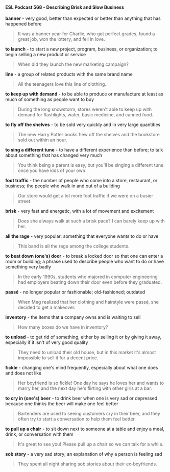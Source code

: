 #### ESL Podcast 568 - Describing Brisk and Slow Business

**banner** - very good, better than expected or better than anything that has
happened before

> It was a banner year for Charlie, who got perfect grades, found a great job, won
the lottery, and fell in love.

**to launch** - to start a new project, program, business, or organization; to begin
selling a new product or service

> When did they launch the new marketing campaign?

**line** - a group of related products with the same brand name

> All the teenagers love this line of clothing.

**to keep up with demand** - to be able to produce or manufacture at least as
much of something as people want to buy

> During the long snowstorm, stores weren't able to keep up with demand for
flashlights, water, basic medicine, and canned food.

**to fly off the shelves** - to be sold very quickly and in very large quantities

> The new Harry Potter books flew off the shelves and the bookstore sold out
within an hour.

**to sing a different tune** - to have a different experience than before; to talk
about something that has changed very much

> You think being a parent is easy, but you'll be singing a different tune once you
have kids of your own.

**foot traffic** - the number of people who come into a store, restaurant, or
business; the people who walk in and out of a building

> Our store would get a lot more foot traffic if we were on a busier street.

**brisk** - very fast and energetic, with a lot of movement and excitement

> Does she always walk at such a brisk pace? I can barely keep up with her.

**all the rage** - very popular; something that everyone wants to do or have

> This band is all the rage among the college students.

**to beat down (one's) door** - to break a locked door so that one can enter a
room or building; a phrase used to describe people who want to do or have
something very badly

> In the early 1990s, students who majored in computer engineering had
employers beating down their door even before they graduated.

**passé** - no longer popular or fashionable; old-fashioned; outdated

> When Meg realized that her clothing and hairstyle were passé, she decided to
get a makeover.

**inventory** - the items that a company owns and is waiting to sell

> How many boxes do we have in inventory?

**to unload** - to get rid of something, either by selling it or by giving it away,
especially if it isn't of very good quality

> They need to unload their old house, but in this market it's almost impossible to
sell it for a decent price.

**fickle** - changing one's mind frequently, especially about what one does and
does not like

> Her boyfriend is so fickle! One day he says he loves her and wants to marry
her, and the next day he's flirting with other girls at a bar.

**to cry in (one's) beer** - to drink beer when one is very sad or depressed
because one thinks the beer will make one feel better

> Bartenders are used to seeing customers cry in their beer, and they often try to
start a conversation to help them feel better.

**to pull up a chair** - to sit down next to someone at a table and enjoy a meal,
drink, or conversation with them

> It's great to see you! Please pull up a chair so we can talk for a while.

**sob story** - a very sad story; an explanation of why a person is feeling sad

> They spent all night sharing sob stories about their ex-boyfriends.


